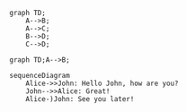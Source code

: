 ﻿
```mermaid
graph TD;
    A-->B;
    A-->C;
    B-->D;
    C-->D;
```

```mermaid
graph TD;A-->B;
```

```mermaid
sequenceDiagram
    Alice->>John: Hello John, how are you?
    John-->>Alice: Great!
    Alice-)John: See you later!
```
